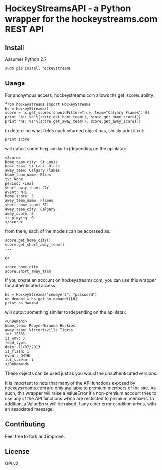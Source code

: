 # HockeyStreamsAPI - a Python wrapper for the hockeystreams.com REST API


## Install

Assumes Python 2.7

    
    sudo pip install hockeystreams


## Usage

For anonymous access, hockeystreams.com allows the get_scores ability:

    from hockeystreams import HockeyStreams
    hs = HockeyStreams()
    score = hs.get_scores(shouldFilter=True, team="Calgary Flames")[0]
    print "%s: %s"%(score.get_home_team(), score.get_home_score())
    print "%s: %s"%(score.get_away_team(), score.get_away_score())

to determine what fields each returned object has, simply print it out:

    print score

will output something similar to (depending on the api data):

    <Score>
    home_team_city: St Louis
    home_team: St Louis Blues
    away_team: Calgary Flames
    home_team_name: Blues
    tv: None
    period: Final
    short_away_team: CGY
    event: NHL
    home_score: 3
    away_team_name: Flames
    short_home_team: STL
    away_team_city: Calgary
    away_score: 2
    is_playing: 0
    </Score>

from there, each of the models can be accessed as:

    score.get_home_city()
    score.get_short_away_team()
    ...

or

    score.home_city
    score.short_away_team


If you create an account on hockeystreams.com, you can use this wrapper for authenticated access:

    hs = HockeyStreams("cemeyer2", "password")
    on_demand = hs.get_on_demand()[0]
    print on_demand

will output something similar to (depending on the api data):

    <OnDemand>
    home_team: Rouyn-Noranda Huskies
    away_team: Victoriaville Tigres
    id: 12338
    is_wmv: 0
    feed_type:
    date: 11/07/2013
    is_flash: 1
    event: QMJHL
    isi_stream: 1
    </OnDemand>

These objects can be used just as you would the unauthenticated versions.

It is important to note that many of the API functions exposed by hockeystreams.com are only available to
premium members of the site. As such, this wrapper will raise a ValueError if a non-premium account tries to
use any of the API functions which are restricted to premium members. In addition, a ValueError will be raised
if any other error condition arises, with an associated message.

## Contributing

Feel free to fork and improve.

## License 

GPLv2
